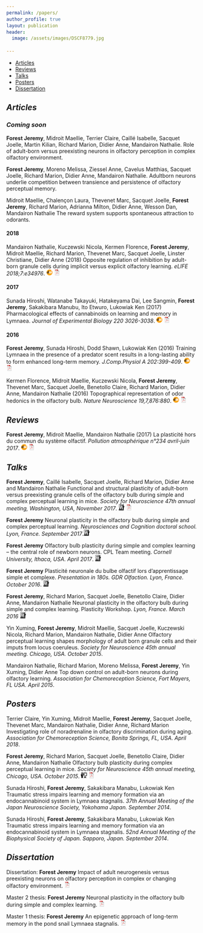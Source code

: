 ```yaml
---
permalink: /papers/
author_profile: true
layout: publication
header:
  image: /assets/images/DSCF8779.jpg

---
```


<div class="navbar">
	<div class="navbar-inner">
		<ul class="nav">
			<li><a href="#articles">Articles</a></li>
			<li><a href="#reviews">Reviews</a></li>
			<li><a href="#talks">Talks</a></li>
			<li><a href="#posters">Posters</a></li>
			<li><a href="#thesis">Dissertation</a></li>
		</ul>
	</div>
</div>

## ***<a name="articles"></a> Articles***


### ***Coming soon***

**Forest Jeremy**, Midroit Maellie, Terrier Claire, Caillé Isabelle, Sacquet Joelle, Martin Kilian, Richard Marion, Didier Anne, Mandairon Nathalie. Role of adult-born versus preexisting neurons in olfactory perception in complex olfactory environment.

**Forest Jeremy**, Moreno Melissa, Ziessel Anne, Cavelus Matthias, Sacquet Joelle, Richard Marion, Didier Anne, Mandairon Nathalie. Adultborn neurons underlie competition between transience and persistence of olfactory perceptual memory.

Midroit Maellie, Chalençon Laura, Thevenet Marc, Sacquet Joelle, **Forest Jeremy**, Richard Marion, Adrianna Milton, Didier Anne, Wesson Dan, Mandairon Nathalie The reward system supports spontaneous attraction to odorants.


#### 2018
Mandairon Nathalie, Kuczewski Nicola, Kermen Florence, **Forest Jeremy**, Midroit Maellie, Richard Marion, Thevenet Marc, Sacquet Joelle, Linster Christiane, Didier Anne (2018) Opposite regulation of inhibition by adult-born granule cells during implicit versus explicit olfactory learning. *eLIFE 2018;7:e34976*. [![doi](/assets/images/icons/doi-icon.png)](https://doi.org/10.7554/eLife.34976) [![pdf](/assets/images/icons/pdf-icon.png)](/Papers/Mandairon2018.pdf)

#### 2017
Sunada Hiroshi, Watanabe Takayuki, Hatakeyama Dai, Lee Sangmin, **Forest Jeremy**, Sakakibara Manubu, Ito Etwuro, Lukowiak Ken (2017) Pharmacological effects of cannabinoids on learning and memory in Lymnaea. *Journal of Experimental Biology 220 3026-3038*. [![doi](/assets/images/icons/doi-icon.png)](https://doi.org/10.1242/jeb.159038) [![pdf](/assets/images/icons/pdf-icon.png)](/Papers/Sunada2017.pdf)

#### 2016
**Forest Jeremy**, Sunada Hiroshi, Dodd Shawn, Lukowiak Ken (2016) Training Lymnaea in the presence of a predator scent results in a long-lasting ability to form enhanced long-term memory. *J.Comp.Physiol A 202:399-409*. [![doi](/assets/images/icons/doi-icon.png)](https://doi.org/10.1007/s00359-016-1086-z) [![pdf](/assets/images/icons/pdf-icon.png)](/Papers/Forest2016.pdf)

Kermen Florence, Midroit Maellie, Kuczewski Nicola, **Forest Jeremy**, Thevenet Marc, Sacquet Joelle, Benetollo Claire, Richard Marion, Didier Anne, Mandairon Nathalie (2016) Topographical representation of odor hedonics in the olfactory bulb. *Nature Neuroscience 19,7,876:880*. [![doi](/assets/images/icons/doi-icon.png)](https://doi.org/10.1038/nn.4317) [![pdf](/assets/images/icons/pdf-icon.png)](/Papers/Kermen2016.pdf)



## ***<a name="reviews"></a> Reviews***

**Forest Jeremy**, Midroit Maellie, Mandairon Nathalie (2017) La plasticité hors du commun du système olfactif. *Pollution atmosphérique n°234 avril-juin 2017*. [![doi](/assets/images/icons/doi-icon.png)](https://doi.org/10.4267/pollution-atmospherique.5247) [![pdf](/assets/images/icons/pdf-icon.png)](/Papers/Forest2017.pdf)


## ***<a name="talks"></a> Talks***

**Forest Jeremy**, Caillé Isabelle, Sacquet Joelle, Richard Marion, Didier Anne and Mandairon Nathalie Functional and structural plasticity of adult-born versus preexisting granule cells of the olfactory bulb during simple and complex perceptual learning in mice. *Society for Neuroscience 47th annual meeting, Washington, USA, November 2017*. [![talk](/assets/images/icons/talk-icon.png)](/Papers/ForestTalk2017c.pdf) [![abstract](/assets/images/icons/pdf-icon.png)](/Papers/ForestTalk2017c_abstract.pdf)

**Forest Jeremy** Neuronal plasticity in the olfactory bulb during simple and complex perceptual learning. *Neurosciences and Cognition doctoral school. Lyon, France. September 2017*.[![talk](/assets/images/icons/talk-icon.png)](/Papers/ForestTalk2017b.pdf)

**Forest Jeremy** Olfactory bulb plasticity during simple and complex learning – the central role of newborn neurons. CPL Team meeting. *Cornell University, Ithaca, USA. April 2017*. [![talk](/assets/images/icons/talk-icon.png)](/Papers/ForestTalk2017a.pdf)

**Forest Jeremy** Plasticité neuronale du bulbe olfactif lors d’apprentissage simple et complexe. *Presentation in 180s. GDR Olfaction. Lyon, France. October 2016*. [![talk](/assets/images/icons/talk-icon.png)](/Papers/ForestTalk2016b.pdf)

**Forest Jeremy**, Richard Marion, Sacquet Joelle, Benetollo Claire, Didier Anne, Mandairon Nathalie Neuronal plasticity in the olfactory bulb during simple and complex learning. Plasticity Workshop. *Lyon, France. March 2016* [![talk](/assets/images/icons/talk-icon.png)](/Papers/ForestTalk2016a.pdf)

Yin Xuming, **Forest Jeremy**, Midroit Maellie, Sacquet Joelle, Kuczewski Nicola, Richard Marion, Mandairon Nathalie, Didier Anne Olfactory perceptual learning shapes morphology of adult born granule cells and their imputs from locus coeruleus. *Society for Neuroscience 45th annual meeting. Chicago, USA. October 2015*.

Mandairon Nathalie, Richard Marion, Moreno Melissa, **Forest Jeremy**, Yin Xuming, Didier Anne Top down control on adult-born neurons during olfactory learning. *Association for Chemoreception Science, Fort Mayers, FL USA. April 2015*.



## ***<a name="posters"></a> Posters***

Terrier Claire, Yin Xuming, Midroit Maellie, **Forest Jeremy**, Sacquet Joelle, Thevenet Marc, Mandairon Nathalie, Didier Anne, Richard Marion Investigating role of noradrenaline in olfactory discrimination during aging. *Association for Chemoreception Science, Bonita Springs, FL, USA. April 2018*.

**Forest Jeremy**, Richard Marion, Sacquet Joelle, Benetollo Claire, Didier Anne, Mandairon Nathalie Olfactory bulb plasticity during complex perceptual learning in mice. *Society for Neuroscience 45th annual meeting, Chicago, USA. October 2015*. [![poster](/assets/images/icons/poster-icon.png)](/Papers/ForestPoster2015.pdf) [![abstract](/assets/images/icons/pdf-icon.png)](/Papers/ForestPoster2015_abstract.pdf)

Sunada Hiroshi, **Forest Jeremy**, Sakakibara Manabu, Lukowiak Ken Traumatic stress impairs learning and memory formation via an endocannabinoid system in Lymnaea stagnalis. *37th Annual Meeting of the Japan Neuroscience Society, Yokohama Japan. September 2014*.

Sunada Hiroshi, **Forest Jeremy**, Sakakibara Manabu, Lukowiak Ken Traumatic stress impairs learning and memory formation via an endocannabinoid system in Lymnaea stagnalis. *52nd Annual Meeting of the Biophysical Society of Japan. Sapporo, Japan. September 2014*.


## ***<a name="thesis"></a> Dissertation***
Dissertation: **Forest Jeremy** Impact of adult neurogenesis versus preexisting neurons on olfactory perception in complex or changing olfactory environment. [![pdf](/assets/images/icons/pdf-icon.png)](/Papers/ThesisDissertation.pdf)

Master 2 thesis: **Forest Jeremy** Neuronal plasticity in the olfactory bulb during simple and complex learning. [![pdf](/assets/images/icons/pdf-icon.png)](/Papers/MemoireM2.pdf)

Master 1 thesis: **Forest Jeremy** An epigenetic approach of long-term memory in the pond snail Lymnaea stagnalis. [![pdf](/assets/images/icons/pdf-icon.png)](/Papers/MemoireM1.pdf)
